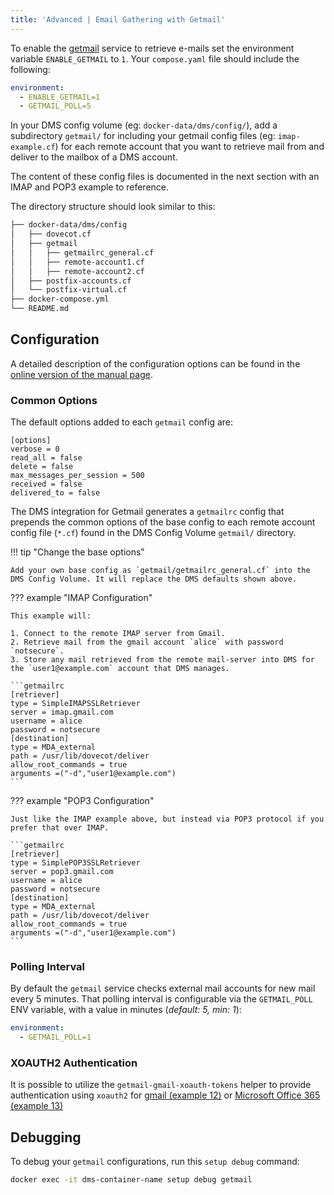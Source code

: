 ```yaml
---
title: 'Advanced | Email Gathering with Getmail'
---
```


To enable the [getmail][getmail-website] service to retrieve e-mails set the environment variable `ENABLE_GETMAIL` to `1`. Your `compose.yaml` file should include the following:

```yaml
environment:
  - ENABLE_GETMAIL=1
  - GETMAIL_POLL=5
```

In your DMS config volume (eg: `docker-data/dms/config/`), add a subdirectory `getmail/` for including your getmail config files (eg: `imap-example.cf`) for each remote account that you want to retrieve mail from and deliver to the mailbox of a DMS account.

The content of these config files is documented in the next section with an IMAP and POP3 example to reference.

The directory structure should look similar to this:

```txt
├── docker-data/dms/config
│   ├── dovecot.cf
│   ├── getmail
│   │   ├── getmailrc_general.cf
│   │   ├── remote-account1.cf
│   │   ├── remote-account2.cf
│   ├── postfix-accounts.cf
│   └── postfix-virtual.cf
├── docker-compose.yml
└── README.md
```

## Configuration

A detailed description of the configuration options can be found in the [online version of the manual page][getmail-docs].

### Common Options

The default options added to each `getmail` config are:

```getmailrc
[options]
verbose = 0
read_all = false
delete = false
max_messages_per_session = 500
received = false
delivered_to = false
```

The DMS integration for Getmail generates a `getmailrc` config that prepends the common options of the base config to each remote account config file (`*.cf`) found in the DMS Config Volume `getmail/` directory.

!!! tip "Change the base options"

    Add your own base config as `getmail/getmailrc_general.cf` into the DMS Config Volume. It will replace the DMS defaults shown above.

??? example "IMAP Configuration"

    This example will:

    1. Connect to the remote IMAP server from Gmail.
    2. Retrieve mail from the gmail account `alice` with password `notsecure`.
    3. Store any mail retrieved from the remote mail-server into DMS for the `user1@example.com` account that DMS manages.

    ```getmailrc
    [retriever]
    type = SimpleIMAPSSLRetriever
    server = imap.gmail.com
    username = alice
    password = notsecure
    [destination]
    type = MDA_external
    path = /usr/lib/dovecot/deliver
    allow_root_commands = true
    arguments =("-d","user1@example.com")
    ```

??? example "POP3 Configuration"

    Just like the IMAP example above, but instead via POP3 protocol if you prefer that over IMAP.

    ```getmailrc
    [retriever]
    type = SimplePOP3SSLRetriever
    server = pop3.gmail.com
    username = alice
    password = notsecure
    [destination]
    type = MDA_external
    path = /usr/lib/dovecot/deliver
    allow_root_commands = true
    arguments =("-d","user1@example.com")
    ```

### Polling Interval

By default the `getmail` service checks external mail accounts for new mail every 5 minutes. That polling interval is configurable via the `GETMAIL_POLL` ENV variable, with a value in minutes (_default: 5, min: 1_):

```yaml
environment:
  - GETMAIL_POLL=1
```

### XOAUTH2 Authentication

It is possible to utilize the `getmail-gmail-xoauth-tokens` helper to provide authentication using `xoauth2` for [gmail (example 12)][getmail-docs-xoauth-12] or [Microsoft Office 365 (example 13)][getmail-docs-xoauth-13]

[getmail-website]: https://www.getmail6.org
[getmail-docs]: https://getmail6.org/configuration.html
[getmail-docs-xoauth-12]: https://github.com/getmail6/getmail6/blob/1f95606156231f1e074ba62a9baa64f892a92ef8/docs/getmailrc-examples#L286
[getmail-docs-xoauth-13]: https://github.com/getmail6/getmail6/blob/1f95606156231f1e074ba62a9baa64f892a92ef8/docs/getmailrc-examples#L351

## Debugging

To debug your `getmail` configurations, run this `setup debug` command:

```sh
docker exec -it dms-container-name setup debug getmail
```
